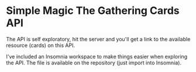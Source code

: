 # Simple Magic The Gathering Cards API

The API is self exploratory, hit the server and you'll get a link to the available resource (cards) on this API.

I've included an Insomnia workspace to make things easier when exploring the API. The file is available on the repository (just import into Insomnia).

